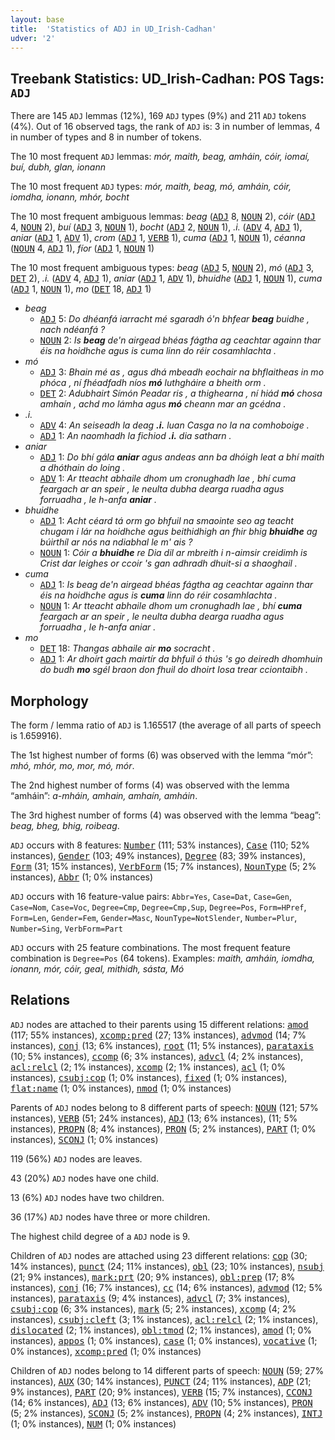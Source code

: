 ```yaml
---
layout: base
title:  'Statistics of ADJ in UD_Irish-Cadhan'
udver: '2'
---
```


## Treebank Statistics: UD_Irish-Cadhan: POS Tags: `ADJ`

There are 145 `ADJ` lemmas (12%), 169 `ADJ` types (9%) and 211 `ADJ` tokens (4%).
Out of 16 observed tags, the rank of `ADJ` is: 3 in number of lemmas, 4 in number of types and 8 in number of tokens.

The 10 most frequent `ADJ` lemmas: <em>mór, maith, beag, amháin, cóir, iomaí, buí, dubh, glan, ionann</em>

The 10 most frequent `ADJ` types:  <em>mór, maith, beag, mó, amháin, cóir, iomdha, ionann, mhór, bocht</em>

The 10 most frequent ambiguous lemmas: <em>beag</em> (<tt><a href="ga_cadhan-pos-ADJ.html">ADJ</a></tt> 8, <tt><a href="ga_cadhan-pos-NOUN.html">NOUN</a></tt> 2), <em>cóir</em> (<tt><a href="ga_cadhan-pos-ADJ.html">ADJ</a></tt> 4, <tt><a href="ga_cadhan-pos-NOUN.html">NOUN</a></tt> 2), <em>buí</em> (<tt><a href="ga_cadhan-pos-ADJ.html">ADJ</a></tt> 3, <tt><a href="ga_cadhan-pos-NOUN.html">NOUN</a></tt> 1), <em>bocht</em> (<tt><a href="ga_cadhan-pos-ADJ.html">ADJ</a></tt> 2, <tt><a href="ga_cadhan-pos-NOUN.html">NOUN</a></tt> 1), <em>.i.</em> (<tt><a href="ga_cadhan-pos-ADV.html">ADV</a></tt> 4, <tt><a href="ga_cadhan-pos-ADJ.html">ADJ</a></tt> 1), <em>aniar</em> (<tt><a href="ga_cadhan-pos-ADJ.html">ADJ</a></tt> 1, <tt><a href="ga_cadhan-pos-ADV.html">ADV</a></tt> 1), <em>crom</em> (<tt><a href="ga_cadhan-pos-ADJ.html">ADJ</a></tt> 1, <tt><a href="ga_cadhan-pos-VERB.html">VERB</a></tt> 1), <em>cuma</em> (<tt><a href="ga_cadhan-pos-ADJ.html">ADJ</a></tt> 1, <tt><a href="ga_cadhan-pos-NOUN.html">NOUN</a></tt> 1), <em>céanna</em> (<tt><a href="ga_cadhan-pos-NOUN.html">NOUN</a></tt> 4, <tt><a href="ga_cadhan-pos-ADJ.html">ADJ</a></tt> 1), <em>fíor</em> (<tt><a href="ga_cadhan-pos-ADJ.html">ADJ</a></tt> 1, <tt><a href="ga_cadhan-pos-NOUN.html">NOUN</a></tt> 1)

The 10 most frequent ambiguous types:  <em>beag</em> (<tt><a href="ga_cadhan-pos-ADJ.html">ADJ</a></tt> 5, <tt><a href="ga_cadhan-pos-NOUN.html">NOUN</a></tt> 2), <em>mó</em> (<tt><a href="ga_cadhan-pos-ADJ.html">ADJ</a></tt> 3, <tt><a href="ga_cadhan-pos-DET.html">DET</a></tt> 2), <em>.i.</em> (<tt><a href="ga_cadhan-pos-ADV.html">ADV</a></tt> 4, <tt><a href="ga_cadhan-pos-ADJ.html">ADJ</a></tt> 1), <em>aniar</em> (<tt><a href="ga_cadhan-pos-ADJ.html">ADJ</a></tt> 1, <tt><a href="ga_cadhan-pos-ADV.html">ADV</a></tt> 1), <em>bhuidhe</em> (<tt><a href="ga_cadhan-pos-ADJ.html">ADJ</a></tt> 1, <tt><a href="ga_cadhan-pos-NOUN.html">NOUN</a></tt> 1), <em>cuma</em> (<tt><a href="ga_cadhan-pos-ADJ.html">ADJ</a></tt> 1, <tt><a href="ga_cadhan-pos-NOUN.html">NOUN</a></tt> 1), <em>mo</em> (<tt><a href="ga_cadhan-pos-DET.html">DET</a></tt> 18, <tt><a href="ga_cadhan-pos-ADJ.html">ADJ</a></tt> 1)


* <em>beag</em>
  * <tt><a href="ga_cadhan-pos-ADJ.html">ADJ</a></tt> 5: <em>Do dhéanfá iarracht mé sgaradh ó'n bhfear <b>beag</b> buidhe , nach ndéanfá ?</em>
  * <tt><a href="ga_cadhan-pos-NOUN.html">NOUN</a></tt> 2: <em>Is <b>beag</b> de'n airgead bhéas fágtha ag ceachtar againn thar éis na hoidhche agus is cuma linn do réir cosamhlachta .</em>
* <em>mó</em>
  * <tt><a href="ga_cadhan-pos-ADJ.html">ADJ</a></tt> 3: <em>Bhain mé as , agus dhá mbeadh eochair na bhflaitheas in mo phóca , ní fhéadfadh níos <b>mó</b> luthgháire a bheith orm .</em>
  * <tt><a href="ga_cadhan-pos-DET.html">DET</a></tt> 2: <em>Adubhairt Símón Peadar ris , a thighearna , ní hiád <b>mó</b> chosa amhaín , achd mo lámha agus <b>mó</b> cheann mar an gcédna .</em>
* <em>.i.</em>
  * <tt><a href="ga_cadhan-pos-ADV.html">ADV</a></tt> 4: <em>An seiseadh la deag <b>.i.</b> luan Casga no la na comhoboige .</em>
  * <tt><a href="ga_cadhan-pos-ADJ.html">ADJ</a></tt> 1: <em>An naomhadh la fichiod <b>.i.</b> dia satharn .</em>
* <em>aniar</em>
  * <tt><a href="ga_cadhan-pos-ADJ.html">ADJ</a></tt> 1: <em>Do bhí gála <b>aniar</b> agus andeas ann ba dhóigh leat a bhí maith a dhóthain do loing .</em>
  * <tt><a href="ga_cadhan-pos-ADV.html">ADV</a></tt> 1: <em>Ar tteacht abhaile dhom um cronughadh lae , bhí cuma feargach ar an speir , le neulta dubha dearga ruadha agus forruadha , le h-anfa <b>aniar</b> .</em>
* <em>bhuidhe</em>
  * <tt><a href="ga_cadhan-pos-ADJ.html">ADJ</a></tt> 1: <em>Acht céard tá orm go bhfuil na smaointe seo ag teacht chugam i lár na hoidhche agus beithidhigh an fhir bhig <b>bhuidhe</b> ag búirthíl ar nós na ndiabhal le m' ais ?</em>
  * <tt><a href="ga_cadhan-pos-NOUN.html">NOUN</a></tt> 1: <em>Cóir a <b>bhuidhe</b> re Dia dil ar mbreith i n-aimsir creidimh is Crist dar leighes or ccoir 's gan adhradh dhuit-si a shaoghail .</em>
* <em>cuma</em>
  * <tt><a href="ga_cadhan-pos-ADJ.html">ADJ</a></tt> 1: <em>Is beag de'n airgead bhéas fágtha ag ceachtar againn thar éis na hoidhche agus is <b>cuma</b> linn do réir cosamhlachta .</em>
  * <tt><a href="ga_cadhan-pos-NOUN.html">NOUN</a></tt> 1: <em>Ar tteacht abhaile dhom um cronughadh lae , bhí <b>cuma</b> feargach ar an speir , le neulta dubha dearga ruadha agus forruadha , le h-anfa aniar .</em>
* <em>mo</em>
  * <tt><a href="ga_cadhan-pos-DET.html">DET</a></tt> 18: <em>Thangas abhaile air <b>mo</b> socracht .</em>
  * <tt><a href="ga_cadhan-pos-ADJ.html">ADJ</a></tt> 1: <em>Ar dhoírt gach mairtír da bhfuil ó thús 's go deiredh dhomhuin do budh <b>mo</b> sgél braon don fhuil do dhoirt Iosa trear cciontaibh .</em>

## Morphology

The form / lemma ratio of `ADJ` is 1.165517 (the average of all parts of speech is 1.659916).

The 1st highest number of forms (6) was observed with the lemma “mór”: <em>mhó, mhór, mo, mor, mó, mór</em>.

The 2nd highest number of forms (4) was observed with the lemma “amháin”: <em>a-mháin, amhain, amhaín, amháin</em>.

The 3rd highest number of forms (4) was observed with the lemma “beag”: <em>beag, bheg, bhig, roibeag</em>.

`ADJ` occurs with 8 features: <tt><a href="ga_cadhan-feat-Number.html">Number</a></tt> (111; 53% instances), <tt><a href="ga_cadhan-feat-Case.html">Case</a></tt> (110; 52% instances), <tt><a href="ga_cadhan-feat-Gender.html">Gender</a></tt> (103; 49% instances), <tt><a href="ga_cadhan-feat-Degree.html">Degree</a></tt> (83; 39% instances), <tt><a href="ga_cadhan-feat-Form.html">Form</a></tt> (31; 15% instances), <tt><a href="ga_cadhan-feat-VerbForm.html">VerbForm</a></tt> (15; 7% instances), <tt><a href="ga_cadhan-feat-NounType.html">NounType</a></tt> (5; 2% instances), <tt><a href="ga_cadhan-feat-Abbr.html">Abbr</a></tt> (1; 0% instances)

`ADJ` occurs with 16 feature-value pairs: `Abbr=Yes`, `Case=Dat`, `Case=Gen`, `Case=Nom`, `Case=Voc`, `Degree=Cmp`, `Degree=Cmp,Sup`, `Degree=Pos`, `Form=HPref`, `Form=Len`, `Gender=Fem`, `Gender=Masc`, `NounType=NotSlender`, `Number=Plur`, `Number=Sing`, `VerbForm=Part`

`ADJ` occurs with 25 feature combinations.
The most frequent feature combination is `Degree=Pos` (64 tokens).
Examples: <em>maith, amháin, iomdha, ionann, mór, cóir, geal, mithidh, sásta, Mó</em>


## Relations

`ADJ` nodes are attached to their parents using 15 different relations: <tt><a href="ga_cadhan-dep-amod.html">amod</a></tt> (117; 55% instances), <tt><a href="ga_cadhan-dep-xcomp-pred.html">xcomp:pred</a></tt> (27; 13% instances), <tt><a href="ga_cadhan-dep-advmod.html">advmod</a></tt> (14; 7% instances), <tt><a href="ga_cadhan-dep-conj.html">conj</a></tt> (13; 6% instances), <tt><a href="ga_cadhan-dep-root.html">root</a></tt> (11; 5% instances), <tt><a href="ga_cadhan-dep-parataxis.html">parataxis</a></tt> (10; 5% instances), <tt><a href="ga_cadhan-dep-ccomp.html">ccomp</a></tt> (6; 3% instances), <tt><a href="ga_cadhan-dep-advcl.html">advcl</a></tt> (4; 2% instances), <tt><a href="ga_cadhan-dep-acl-relcl.html">acl:relcl</a></tt> (2; 1% instances), <tt><a href="ga_cadhan-dep-xcomp.html">xcomp</a></tt> (2; 1% instances), <tt><a href="ga_cadhan-dep-acl.html">acl</a></tt> (1; 0% instances), <tt><a href="ga_cadhan-dep-csubj-cop.html">csubj:cop</a></tt> (1; 0% instances), <tt><a href="ga_cadhan-dep-fixed.html">fixed</a></tt> (1; 0% instances), <tt><a href="ga_cadhan-dep-flat-name.html">flat:name</a></tt> (1; 0% instances), <tt><a href="ga_cadhan-dep-nmod.html">nmod</a></tt> (1; 0% instances)

Parents of `ADJ` nodes belong to 8 different parts of speech: <tt><a href="ga_cadhan-pos-NOUN.html">NOUN</a></tt> (121; 57% instances), <tt><a href="ga_cadhan-pos-VERB.html">VERB</a></tt> (51; 24% instances), <tt><a href="ga_cadhan-pos-ADJ.html">ADJ</a></tt> (13; 6% instances),  (11; 5% instances), <tt><a href="ga_cadhan-pos-PROPN.html">PROPN</a></tt> (8; 4% instances), <tt><a href="ga_cadhan-pos-PRON.html">PRON</a></tt> (5; 2% instances), <tt><a href="ga_cadhan-pos-PART.html">PART</a></tt> (1; 0% instances), <tt><a href="ga_cadhan-pos-SCONJ.html">SCONJ</a></tt> (1; 0% instances)

119 (56%) `ADJ` nodes are leaves.

43 (20%) `ADJ` nodes have one child.

13 (6%) `ADJ` nodes have two children.

36 (17%) `ADJ` nodes have three or more children.

The highest child degree of a `ADJ` node is 9.

Children of `ADJ` nodes are attached using 23 different relations: <tt><a href="ga_cadhan-dep-cop.html">cop</a></tt> (30; 14% instances), <tt><a href="ga_cadhan-dep-punct.html">punct</a></tt> (24; 11% instances), <tt><a href="ga_cadhan-dep-obl.html">obl</a></tt> (23; 10% instances), <tt><a href="ga_cadhan-dep-nsubj.html">nsubj</a></tt> (21; 9% instances), <tt><a href="ga_cadhan-dep-mark-prt.html">mark:prt</a></tt> (20; 9% instances), <tt><a href="ga_cadhan-dep-obl-prep.html">obl:prep</a></tt> (17; 8% instances), <tt><a href="ga_cadhan-dep-conj.html">conj</a></tt> (16; 7% instances), <tt><a href="ga_cadhan-dep-cc.html">cc</a></tt> (14; 6% instances), <tt><a href="ga_cadhan-dep-advmod.html">advmod</a></tt> (12; 5% instances), <tt><a href="ga_cadhan-dep-parataxis.html">parataxis</a></tt> (9; 4% instances), <tt><a href="ga_cadhan-dep-advcl.html">advcl</a></tt> (7; 3% instances), <tt><a href="ga_cadhan-dep-csubj-cop.html">csubj:cop</a></tt> (6; 3% instances), <tt><a href="ga_cadhan-dep-mark.html">mark</a></tt> (5; 2% instances), <tt><a href="ga_cadhan-dep-xcomp.html">xcomp</a></tt> (4; 2% instances), <tt><a href="ga_cadhan-dep-csubj-cleft.html">csubj:cleft</a></tt> (3; 1% instances), <tt><a href="ga_cadhan-dep-acl-relcl.html">acl:relcl</a></tt> (2; 1% instances), <tt><a href="ga_cadhan-dep-dislocated.html">dislocated</a></tt> (2; 1% instances), <tt><a href="ga_cadhan-dep-obl-tmod.html">obl:tmod</a></tt> (2; 1% instances), <tt><a href="ga_cadhan-dep-amod.html">amod</a></tt> (1; 0% instances), <tt><a href="ga_cadhan-dep-appos.html">appos</a></tt> (1; 0% instances), <tt><a href="ga_cadhan-dep-case.html">case</a></tt> (1; 0% instances), <tt><a href="ga_cadhan-dep-vocative.html">vocative</a></tt> (1; 0% instances), <tt><a href="ga_cadhan-dep-xcomp-pred.html">xcomp:pred</a></tt> (1; 0% instances)

Children of `ADJ` nodes belong to 14 different parts of speech: <tt><a href="ga_cadhan-pos-NOUN.html">NOUN</a></tt> (59; 27% instances), <tt><a href="ga_cadhan-pos-AUX.html">AUX</a></tt> (30; 14% instances), <tt><a href="ga_cadhan-pos-PUNCT.html">PUNCT</a></tt> (24; 11% instances), <tt><a href="ga_cadhan-pos-ADP.html">ADP</a></tt> (21; 9% instances), <tt><a href="ga_cadhan-pos-PART.html">PART</a></tt> (20; 9% instances), <tt><a href="ga_cadhan-pos-VERB.html">VERB</a></tt> (15; 7% instances), <tt><a href="ga_cadhan-pos-CCONJ.html">CCONJ</a></tt> (14; 6% instances), <tt><a href="ga_cadhan-pos-ADJ.html">ADJ</a></tt> (13; 6% instances), <tt><a href="ga_cadhan-pos-ADV.html">ADV</a></tt> (10; 5% instances), <tt><a href="ga_cadhan-pos-PRON.html">PRON</a></tt> (5; 2% instances), <tt><a href="ga_cadhan-pos-SCONJ.html">SCONJ</a></tt> (5; 2% instances), <tt><a href="ga_cadhan-pos-PROPN.html">PROPN</a></tt> (4; 2% instances), <tt><a href="ga_cadhan-pos-INTJ.html">INTJ</a></tt> (1; 0% instances), <tt><a href="ga_cadhan-pos-NUM.html">NUM</a></tt> (1; 0% instances)

